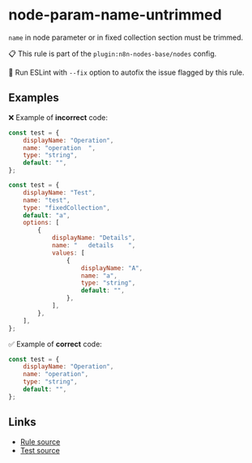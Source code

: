 [//]: # "File generated from a template. Do not edit this file directly."

# node-param-name-untrimmed

`name` in node parameter or in fixed collection section must be trimmed.

📋 This rule is part of the `plugin:n8n-nodes-base/nodes` config.

🔧 Run ESLint with `--fix` option to autofix the issue flagged by this rule.

## Examples

❌ Example of **incorrect** code:

```js
const test = {
	displayName: "Operation",
	name: "operation  ",
	type: "string",
	default: "",
};

const test = {
	displayName: "Test",
	name: "test",
	type: "fixedCollection",
	default: "a",
	options: [
		{
			displayName: "Details",
			name: "   details    ",
			values: [
				{
					displayName: "A",
					name: "a",
					type: "string",
					default: "",
				},
			],
		},
	],
};
```

✅ Example of **correct** code:

```js
const test = {
	displayName: "Operation",
	name: "operation",
	type: "string",
	default: "",
};
```

## Links

- [Rule source](../../lib/rules/node-param-name-untrimmed.ts)
- [Test source](../../tests/node-param-name-untrimmed.test.ts)
